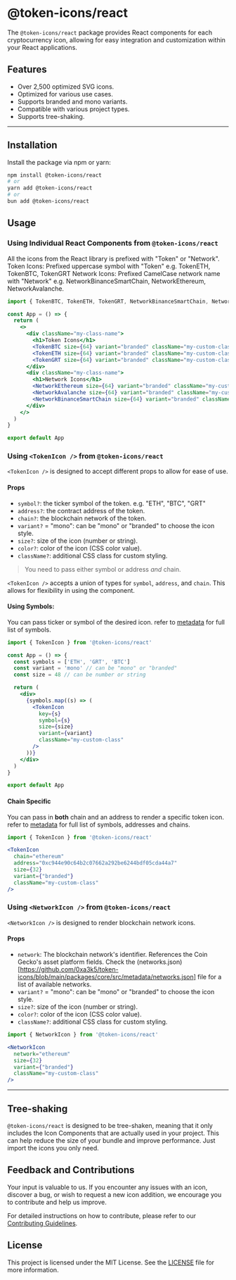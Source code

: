 # @token-icons/react

The `@token-icons/react` package provides React components for each cryptocurrency icon, allowing for easy integration and customization within your React applications.

## Features

- Over 2,500 optimized SVG icons.
- Optimized for various use cases.
- Supports branded and mono variants.
- Compatible with various project types.
- Supports tree-shaking.

---

## Installation

Install the package via npm or yarn:

```bash
npm install @token-icons/react
# or
yarn add @token-icons/react
# or
bun add @token-icons/react
```
## Usage

### Using Individual React Components from `@token-icons/react`

All the icons from the React library is prefixed with "Token" or "Network".
Token Icons: Prefixed uppercase symbol with "Token" e.g. TokenETH, TokenBTC, TokenGRT
Network Icons: Prefixed CamelCase network name with "Network" e.g. NetworkBinanceSmartChain, NetworkEthereum, NetworkAvalanche.

```jsx
import { TokenBTC, TokenETH, TokenGRT, NetworkBinanceSmartChain, NetworkEthereum, NetworkAvalanche } from '@token-icons/react'

const App = () => {
  return (
    <>
      <div className="my-class-name">
        <h1>Token Icons</h1>
        <TokenBTC size={64} variant="branded" className="my-custom-class" />
        <TokenETH size={64} variant="branded" className="my-custom-class" />
        <TokenGRT size={64} variant="branded" className="my-custom-class" />
      </div>
      <div className="my-class-name">
        <h1>Network Icons</h1>
        <NetworkEthereum size={64} variant="branded" className="my-custom-class" />
        <NetworkAvalanche size={64} variant="branded" className="my-custom-class" />
        <NetworkBinanceSmartChain size={64} variant="branded" className="my-custom-class" />
      </div>
    </>
  )
}

export default App
```

### Using `<TokenIcon />` from `@token-icons/react`

`<TokenIcon />` is designed to accept different props to allow for ease of use.

#### Props

- `symbol?`: the ticker symbol of the token. e.g. "ETH", "BTC", "GRT"
- `address?`: the contract address of the token.
- `chain?`: the blockchain network of the token.
- `variant?` = "mono": can be "mono" or "branded" to choose the icon style.
- `size?`: size of the icon (number or string).
- `color?`: color of the icon (CSS color value).
- `className?`: additional CSS class for custom styling.

> You need to pass either symbol or address *and* chain.


`<TokenIcon />` accepts a union of types for `symbol`, `address`, and `chain`. This allows for flexibility in using the component.

#### Using Symbols:

You can pass ticker or symbol of the desired icon. refer to [metadata](https://github.com/0xa3k5/token-icons/blob/main/packages/core/src/metadata/tokens.json) for full list of symbols.

```jsx
import { TokenIcon } from '@token-icons/react'

const App = () => {
  const symbols = ['ETH', 'GRT', 'BTC']
  const variant = 'mono' // can be "mono" or "branded"
  const size = 48 // can be number or string

  return (
    <div>
      {symbols.map((s) => (
        <TokenIcon
          key={s}
          symbol={s}
          size={size}
          variant={variant}
          className="my-custom-class"
        />
      ))}
    </div>
  )
}

export default App
```

#### Chain Specific

You can pass in **both** chain and an address to render a specific token icon. refer to [metadata](https://github.com/0xa3k5/token-icons/blob/main/packages/core/src/metadata/tokens.json) for full list of symbols, addresses and chains.

```jsx
import { TokenIcon } from '@token-icons/react'

<TokenIcon
  chain="ethereum"
  address="0xc944e90c64b2c07662a292be6244bdf05cda44a7"
  size={32}
  variant={"branded"}
  className="my-custom-class"
/>
```


### Using `<NetworkIcon />` from `@token-icons/react`

`<NetworkIcon />` is designed to render blockchain network icons.

#### Props

- `network`: The blockchain network's identifier. References the Coin Gecko's asset platform fields. Check the (networks.json)[https://github.com/0xa3k5/token-icons/blob/main/packages/core/src/metadata/networks.json] file for a list of available networks.
- `variant?` = "mono": can be "mono" or "branded" to choose the icon style.
- `size?`: size of the icon (number or string).
- `color?`: color of the icon (CSS color value).
- `className?`: additional CSS class for custom styling.


```jsx
import { NetworkIcon } from '@token-icons/react'

<NetworkIcon
  network="ethereum"
  size={32}
  variant={"branded"}
  className="my-custom-class"
/>
```

---

## Tree-shaking

`@token-icons/react` is designed to be tree-shaken, meaning that it only includes the Icon Components that are actually used in your project. This can help reduce the size of your bundle and improve performance. Just import the icons you only need.

## Feedback and Contributions

Your input is valuable to us. If you encounter any issues with an icon, discover a bug, or wish to request a new icon addition, we encourage you to contribute and help us improve.

For detailed instructions on how to contribute, please refer to our [Contributing Guidelines](https://github.com/0xa3k5/token-icons/blob/main/CONTRIBUTING.md).

## License

This project is licensed under the MIT License. See the [LICENSE](https://github.com/0xa3k5/token-icons/blob/main/LICENSE) file for more information.
